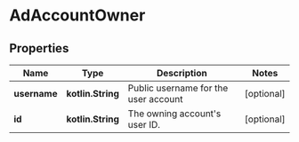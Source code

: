 
# AdAccountOwner

## Properties
Name | Type | Description | Notes
------------ | ------------- | ------------- | -------------
**username** | **kotlin.String** | Public username for the user account |  [optional]
**id** | **kotlin.String** | The owning account&#39;s user ID. |  [optional]




